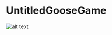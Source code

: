 # UntitledGooseGame

![alt text](https://media1.tenor.com/images/93a1effeee77a755a62b574b27646d57/tenor.gif?itemid=17796493)
